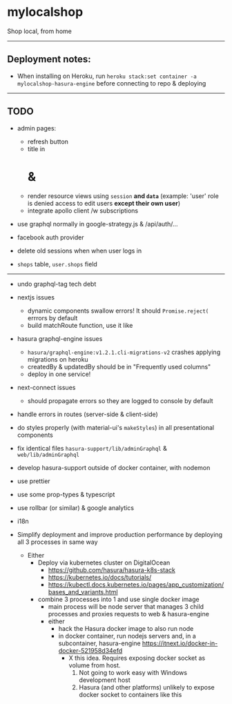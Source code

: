 # mylocalshop

Shop local, from home

---

## Deployment notes:

- When installing on Heroku, run `heroku stack:set container -a mylocalshop-hasura-engine` before connecting to repo & deploying

---

## TODO

- admin pages:
    - refresh button
    - title in <h1> & <head>
    - render resource views using `session` **and `data`** (example: 'user' role is denied access to edit users **except their own user**)
    - integrate apollo client /w subscriptions
- use graphql normally in google-strategy.js & /api/auth/...

- facebook auth provider
- delete old sessions when when user logs in

- `shops` table, `user.shops` field

---

- undo graphql-tag tech debt
- nextjs issues
    - dynamic components swallow errors! It should `Promise.reject(` errrors by default
    - build matchRoute function, use it like <Link href={matchRoute(href)} as={href}><a href={href}></a></Link>
- hasura graphql-engine issues
    - `hasura/graphql-engine:v1.2.1.cli-migrations-v2` crashes applying migrations on heroku
    - createdBy & updatedBy should be in "Frequently used columns"
    - deploy in one service!
- next-connect issues
    - should propagate errors so they are logged to console by default
- handle errors in routes (server-side & client-side)
- do styles properly (with material-ui's `makeStyles`) in all presentational components 
- fix identical files `hasura-support/lib/adminGraphql` & `web/lib/adminGraphql`
- develop hasura-support outside of docker container, with nodemon
- use prettier
- use some prop-types & typescript
- use rollbar (or similar) & google analytics 
- i18n

- Simplify deployment and improve production performance by deploying all 3 processes in same way
  - Either
    - Deploy via kubernetes cluster on DigitalOcean
      - https://github.com/hasura/hasura-k8s-stack
      - https://kubernetes.io/docs/tutorials/
      - https://kubectl.docs.kubernetes.io/pages/app_customization/bases_and_variants.html
    - combine 3 processes into 1 and use single docker image
      - main process will be node server that manages 3 child processes and proxies requests to web & hasura-engine
      - either
        - hack the Hasura docker image to also run node
        - in docker container, run nodejs servers and, in a subcontainer, hasura-engine https://itnext.io/docker-in-docker-521958d34efd
            - X this idea. Requires exposing docker socket as volume from host. 
                1. Not going to work easy with Windows development host
                2. Hasura (and other platforms) unlikely to expose docker socket to containers like this 
